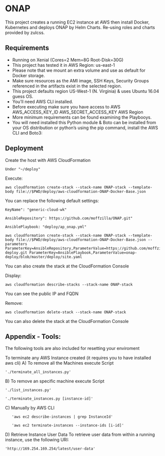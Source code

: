 # ONAP
This project creates a running EC2 instance at AWS then install Docker, Kubernetes and deploys ONAP by Helm Charts.
Re-using roles and charts provided by zulcss.
 	
## Requirements

- Running on Xenial (Cores=2 Mem=8G Root-Disk=30G)
- This project has tested it in AWS Region: us-east-1
- Please note that we mount an extra volume and use as default for Docker storage.
- Make sure resources as the AMI image, SSH Keys, Security Groups referenced in the artifacts exist in the selected region.
- This project defaults region US-West-1 (N. Virginia) & uses Ubuntu 16.04 guess OS.
- You’ll need AWS CLI installed.
- Before executing make sure you have access to AWS
    AWS_ACCESS_KEY_ID
    AWS_SECRET_ACCESS_KEY
    AWS Region
- More minimum requirements can be found examining the Playbooys.
- You will need installed this Python module & Boto can be installed from your OS distribution or python’s using the pip command, install the AWS CLI and Boto3:

## Deployment

Create the host with AWS CloudFormation
 
	Under "~/deploy"

Execute:

	aws cloudformation create-stack --stack-name ONAP-stack --template-body file://$PWD/deploy/aws-cloudformation-ONAP-Docker-Base.json

You can replace the following default settings:

	KeyName": "generic-cloud-wk"
	
	AnsibleRepository": https://github.com/moffzilla/ONAP.git"
	
	AnsiblePlaybook: "deploy/ap_onap.yml"

 	aws cloudformation create-stack --stack-name ONAP-stack --template-body file://$PWD/deploy/aws-cloudformation-ONAP-Docker-Base.json --parameters ParameterKey=AnsibleRepository,ParameterValue=https://github.com/moffzilla/onap-deploy.git ParameterKey=AnsiblePlaybook,ParameterValue=onap-deploy/blob/master/deploy/site.yaml
	

You can also create the stack at the CloudFormation Console

Display:

	aws cloudformation describe-stacks --stack-name ONAP-stack

You can see the public IP and FQDN

Remove:

	aws cloudformation delete-stack --stack-name ONAP-stack
	
You can also delete the stack at the CloudFormation Console


## Appendix - Tools:

The following tools are also included for resetting your enviroment


To terminate any AWS Instance created (it requires you to have installed aws cli)
  A) To remove all the Machines execute Script

	'./terminate_all_instances.py' 

  B) To remove an specific machine execute Script

	'./list_instances.py'

	'./terminate_instances.py [instance-id]'

  C) Manually by AWS CLI

       'aws ec2 describe-instances | grep InstanceId'

       'aws ec2 terminate-instances --instance-ids [i-id]'

	
  D) Retrieve Instance User Data
        To retrieve user data from within a running instance, use the following URI:
 
	'http://169.254.169.254/latest/user-data'

